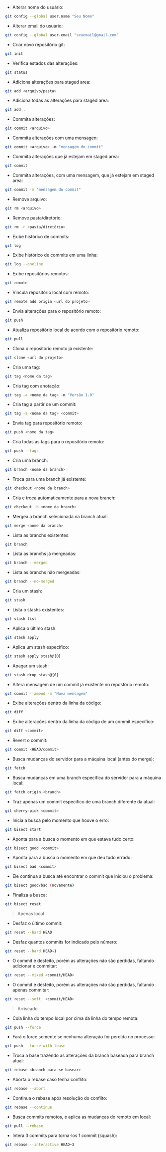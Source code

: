 - Alterar nome do usuário:

```sh
git config --global user.name "Seu Nome"
```

- Alterar email do usuário:

```sh
git config --global user.email "seuemail@gmail.com"
```

- Criar novo repositório git:

```sh
git init
```

- Verifica estados das alterações:

```sh
git status
```

- Adiciona alterações para staged area:

```sh
git add <arquivo/pasta>
```

- Adiciona todas as alterações para staged area:

```sh
git add .
```

- Commita alterações:

```sh
git commit <arquivo>
```

- Commita alterações com uma mensagen:

```sh
git commit <arquivo> -m "mensagem do commit"
```

- Commita alterações que já estejam em staged area:

```sh
git commit
```

- Commita alterações, com uma mensagem, que já estejam em staged area:

```sh
git commit -m "mensagem do commit"
```

- Remove arquivo: 

```sh
git rm <arquivo>
```

- Remove pasta/diretório:

```sh
git rm -r <pasta/diretório>
```

- Exibe histórico de commits:

```sh
git log
```

- Exibe histórico de commits em uma linha:

```sh
git log --oneline
```

- Exibe repositórios remotos:

```sh
git remote
```

- Vincula repositório local com remoto:

```sh
git remote add origin <url do projeto>
```

- Envia alterações para o repositório remoto:

```sh
git push
```

- Atualiza repositório local de acordo com o repositório remoto:

```sh
git pull
```

- Clona o repositório remoto já existente:

```sh
git clone <url do projeto>
```

- Cria uma tag:

```sh
git tag <nome da tag>
```

- Cria tag com anotação:

```sh
git tag -a <nome da tag> -m "Versão 1.0"
```

- Cria tag a partir de um commit:

```sh
git tag -a <nome da tag> <commit>
```

- Envia tag para repositório remoto:

```sh
git push <nome da tag>
```

- Cria todas as tags para o repositório remoto:

```sh
git push --tags
```

- Cria uma branch:

```sh
git branch <nome da branch>
```

- Troca para uma branch já existente:

```sh
git checkout <nome da branch>
```

- Cria e troca automaticamente para a nova branch:

```sh
git checkout -b <nome da branch>
```

- Mergea a branch selecionada na branch atual:

```sh
git merge <nome da branch>
```

- Lista as branchs existentes:

```sh
git branch
```

- Lista as branchs já mergeadas:

```sh
git branch --merged
```

- Lista as branchs não mergeadas:

```sh
git branch --no-merged
```

- Cria um stash:

```sh
git stash
```

- Lista o stashs existentes:

```sh
git stash list
```

- Aplica o último stash:

```sh
git stash apply
```

- Aplica um stash específico:

```sh
git stash apply stash@{0}
```

- Apagar um stash:

```sh
git stash drop stash@{0}
```

- Altera mensagem de um commit já existente no repostório remoto:

```sh
git commit --amend -m "Nova mensagem"
```

- Exibe alterações dentro da linha da código:

```sh
git diff
```

- Exibe alterações dentro da linha da código de um commit específico:

```sh
git diff <commit>
```

- Revert o commit:

```sh
git commit <HEAD/commit>
```

- Busca mudanças do servidor para a máquina local (antes do merge):

```sh
git fetch
```

- Busca mudanças em uma branch específica do servidor para a máquina local:

```sh
git fetch origin <branch>
```

- Traz apenas um commit especifico de uma branch diferente da atual:

```sh
git cherry-pick <commit>
```

- Inicia a busca pelo momento que houve o erro:

```sh
git bisect start
```

- Aponta para a busca o momento em que estava tudo certo:

```sh
git bisect good <commit>
```

- Aponta para a busca o momento em que deu tudo errado:

```sh
git bisect bad <commit>
```

- Ele continua a busca até encontrar o commit que iniciou o problema:

```sh
git bisect good/bad (novamente)
```

- Finaliza a busca:

```sh
git bisect reset
```

> Apenas local 

- Desfaz o último commit:

```sh
git reset --hard HEAD
```

- Desfaz quantos commits for indicado pelo número:

```sh
git reset --hard HEAD~1
```

- O commit é desfeito, porém as alterações não são perdidas, faltando adicionar e commitar:

```sh
git reset --mixed <commit/HEAD>
```

- O commit é desfeito, porém as alterações não são perdidas, faltando apenas commitar:

```sh
git reset --soft  <commit/HEAD>
```

> Arriscado

- Cola linha do tempo local por cima da linha do tempo remota:

```sh
git push --force
```

- Fará o force somente se nenhuma alteração for perdida no processo:

```sh
git push --force-with-lease
```

- Troca a base trazendo as alterações da branch baseada para branch atual:

```sh
git rebase <branch para se basear>
```

- Aborta o rebase caso tenha conflito:

```sh
git rebase --abort
```

- Continua o rebase após resolução do conflito:

```sh
git rebase --continue
```

- Busca commits remotos, e aplica as mudanças do remoto em local:

```sh
git pull --rebase
```

- Intera 3 commits para torna-los 1 commit (squash):

```sh
git rebase --interactive HEAD~3
```
